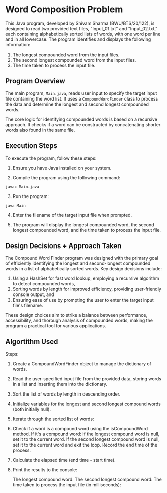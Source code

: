 # Word Composition Problem

This Java program, developed by Shivam Sharma (BWU/BTS/20/122), is designed to read two provided text files, "Input_01.txt" and "Input_02.txt," each containing alphabetically sorted lists of words, with one word per line and in all lowercase. The program identifies and displays the following information:

1. The longest compounded word from the input files.
2. The second longest compounded word from the input files.
3. The time taken to process the input file.

## Program Overview

The main program, `Main.java`, reads user input to specify the target input file containing the word list. It uses a `CompoundWordFinder` class to process the data and determine the longest and second longest compounded words.

The core logic for identifying compounded words is based on a recursive approach. It checks if a word can be constructed by concatenating shorter words also found in the same file.

## Execution Steps

To execute the program, follow these steps:

1. Ensure you have Java installed on your system.

2. Compile the program using the following command:
```
javac Main.java
```
3. Run the program:
```
java Main
```

4. Enter the filename of the target input file when prompted.

5. The program will display the longest compounded word, the second longest compounded word, and the time taken to process the input file.

## Design Decisions + Approach Taken

The Compound Word Finder program was designed with the primary goal of efficiently identifying the longest and second-longest compounded words in a list of alphabetically sorted words. Key design decisions include:
1. Using a HashSet for fast word lookup, employing a recursive algorithm to detect compounded words, 
2. Sorting words by length for improved efficiency, providing user-friendly console output, and 
3. Ensuring ease of use by prompting the user to enter the target input file's filename. 

These design choices aim to strike a balance between performance, accessibility, and thorough analysis of compounded words, making the program a practical tool for various applications.

## Algortithm Used

Steps:

1. Create a CompoundWordFinder object to manage the dictionary of words.

2. Read the user-specified input file from the provided data, storing words in a list and inserting them into the dictionary.

3. Sort the list of words by length in descending order.

4. Initialize variables for the longest and second longest compound words (both initially null).

5. Iterate through the sorted list of words:

6. Check if a word is a compound word using the isCompoundWord method.
    If it's a compound word:
    If the longest compound word is null, set it to the current word.
    If the second longest compound word is null, set it to the current word and exit the loop.
    Record the end time of the process.

7. Calculate the elapsed time (end time - start time).

8. Print the results to the console:

    The longest compound word:
    The second longest compound word:
    The time taken to process the input file (in milliseconds):



